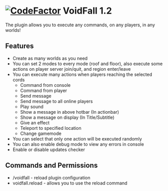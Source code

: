 # [![CodeFactor](https://www.codefactor.io/repository/github/noslowdwn/voidfall/badge)](https://www.codefactor.io/repository/github/noslowdwn/voidfall) VoidFall 1.2
The plugin allows you to execute any commands, on any players, in any worlds!


## Features
 - Create as many worlds as you need
 - You can set 2 modes to every mode (roof and floor), also execute some actions on player server join/quit, and region enter/leave
 - You can execute many actions when players reaching the selected cords
   - Command from console 
   - Command from player 
   - Send message
   - Send message to all online players
   - Play sound
   - Show a message in above hotbar (In actionbar)
   - Show a message on display (In Title/Subtitle)
   - Give an effect
   - Teleport to specified location
   - Change gamemode
 - You can select that only one action will be executed randomly
 - You can also enable debug mode to view any errors in console
 - Enable or disable updates checker


## Commands and Permissions
 - /voidfall - reload plugin configuration
 - voidfall.reload - allows you to use the reload command
